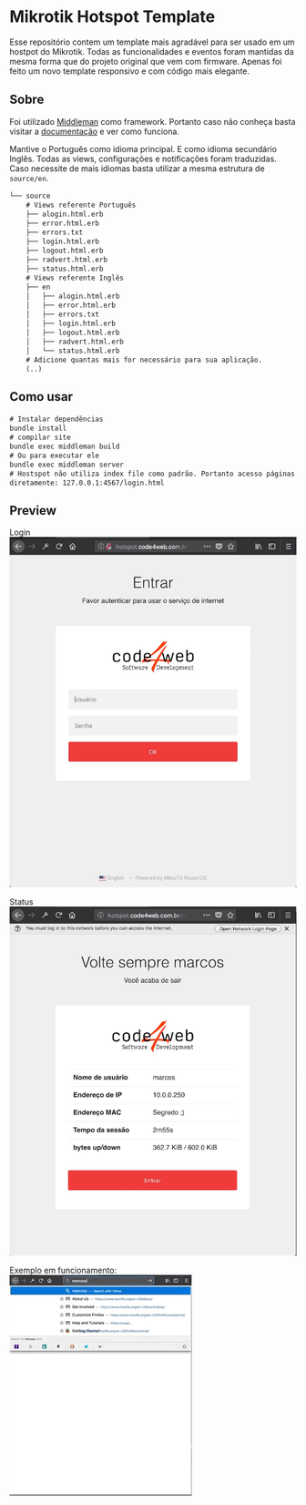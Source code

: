 # Mikrotik Hotspot Template

Esse repositório contem um template mais agradável para ser usado em um hostpot do Mikrotik. Todas as funcionalidades e eventos foram mantidas da mesma forma que do projeto original que vem com firmware. Apenas foi feito um novo template responsivo e com código mais elegante.

## Sobre

Foi utilizado [Middleman](https://middlemanapp.com) como framework. Portanto caso não conheça basta visitar a [documentação](https://middlemanapp.com/basics/install/) e ver como funciona.

Mantive o Português como idioma principal. E como idioma secundário Inglês. Todas as views, configurações e notificações foram traduzidas. Caso necessite de mais idiomas basta utilizar a mesma estrutura de `source/en`.

```
└── source
    # Views referente Português
    ├── alogin.html.erb
    ├── error.html.erb
    ├── errors.txt
    ├── login.html.erb
    ├── logout.html.erb
    ├── radvert.html.erb
    ├── status.html.erb
    # Views referente Inglês
    ├── en
    │   ├── alogin.html.erb
    │   ├── error.html.erb
    │   ├── errors.txt
    │   ├── login.html.erb
    │   ├── logout.html.erb
    │   ├── radvert.html.erb
    │   └── status.html.erb
    # Adicione quantas mais for necessário para sua aplicação.
    (..)
```

## Como usar

```
# Instalar dependências
bundle install
# compilar site
bundle exec middleman build
# Ou para executar ele
bundle exec middleman server
# Hostspot não utiliza index file como padrão. Portanto acesso páginas diretamente: 127.0.0.1:4567/login.html
```

## Preview

Login
![](preview/login.jpg)

Status
![](preview/status.jpg)

Exemplo em funcionamento:
![](preview/marcosgz.gif)
